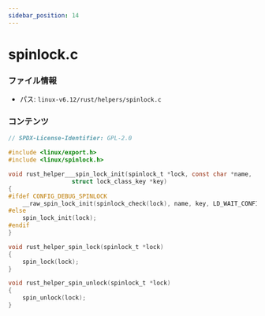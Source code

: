 ```yaml
---
sidebar_position: 14
---
```

# spinlock.c

### ファイル情報

- パス: `linux-v6.12/rust/helpers/spinlock.c`

### コンテンツ

```c
// SPDX-License-Identifier: GPL-2.0

#include <linux/export.h>
#include <linux/spinlock.h>

void rust_helper___spin_lock_init(spinlock_t *lock, const char *name,
				  struct lock_class_key *key)
{
#ifdef CONFIG_DEBUG_SPINLOCK
	__raw_spin_lock_init(spinlock_check(lock), name, key, LD_WAIT_CONFIG);
#else
	spin_lock_init(lock);
#endif
}

void rust_helper_spin_lock(spinlock_t *lock)
{
	spin_lock(lock);
}

void rust_helper_spin_unlock(spinlock_t *lock)
{
	spin_unlock(lock);
}

```
